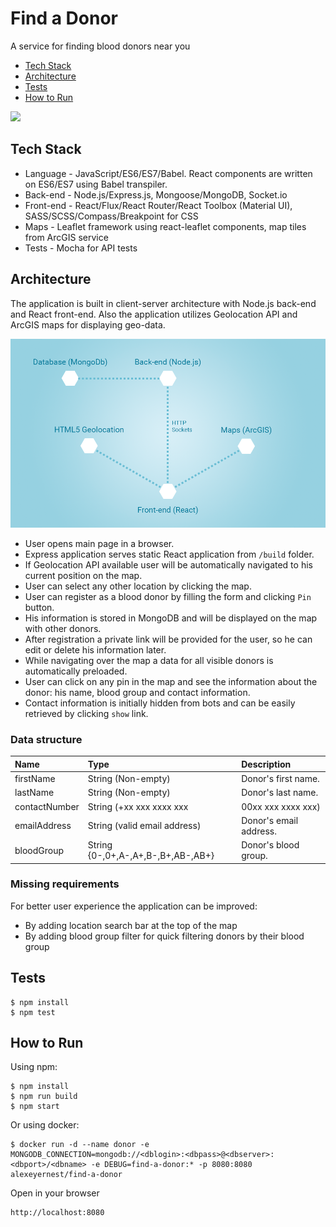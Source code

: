 # Find a Donor
A service for finding blood donors near you

* [Tech Stack](#tech-stack)
* [Architecture](#architecture)
* [Tests](#tests)
* [How to Run](#how-to-run)

<img src="assets/ss.png" width="600">

## Tech Stack
* Language - JavaScript/ES6/ES7/Babel. React components are written on ES6/ES7 using Babel transpiler.
* Back-end - Node.js/Express.js, Mongoose/MongoDB, Socket.io
* Front-end -  React/Flux/React Router/React Toolbox (Material UI), SASS/SCSS/Compass/Breakpoint for CSS
* Maps - Leaflet framework using react-leaflet components, map tiles from ArcGIS service
* Tests - Mocha for API tests

## Architecture
The application is built in client-server architecture with Node.js back-end and React front-end. Also the application utilizes Geolocation API and ArcGIS maps for displaying geo-data.

<img src="assets/architecture.png" width="600">

* User opens main page in a browser.
* Express application serves static React application from `/build` folder.
* If Geolocation API available user will be automatically navigated to his current position on the map.
* User can select any other location by clicking the map.
* User can register as a blood donor by filling the form and clicking `Pin` button.
* His information is stored in MongoDB and will be displayed on the map with other donors.
* After registration a private link will be provided for the user, so he can edit or delete his information later.
* While navigating over the map a data for all visible donors is automatically preloaded.
* User can click on any pin in the map and see the information about the donor: his name, blood group and contact information.
* Contact information is initially hidden from bots and can be easily retrieved by clicking `show` link.

### Data structure
Name | Type | Description
:-- | :-- | :-- 
firstName | String (Non-empty) | Donor's first name.
lastName | String (Non-empty) | Donor's last name.
contactNumber | String (+xx xxx xxxx xxx|00xx xxx xxxx xxx) | Donor's contact phone number.
emailAddress | String (valid email address) | Donor's email address.
bloodGroup | String {0-,0+,A-,A+,B-,B+,AB-,AB+} | Donor's blood group.

### Missing requirements
For better user experience the application can be improved:
* By adding location search bar at the top of the map
* By adding blood group filter for quick filtering donors by their blood group

## Tests

```
$ npm install
$ npm test
```

## How to Run

Using npm:
```
$ npm install
$ npm run build
$ npm start
```

Or using docker:
```
$ docker run -d --name donor -e MONGODB_CONNECTION=mongodb://<dblogin>:<dbpass>@<dbserver>:<dbport>/<dbname> -e DEBUG=find-a-donor:* -p 8080:8080 alexeyernest/find-a-donor
```

Open in your browser
```
http://localhost:8080 
```
